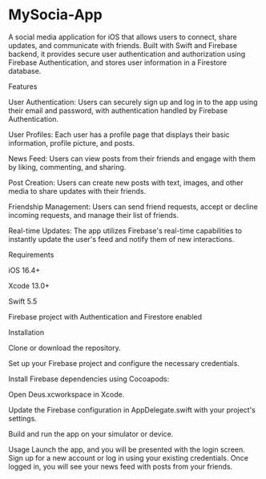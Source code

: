 # MySocia-App

A social media application for iOS that allows users to connect, share updates, and communicate with friends. Built with Swift and Firebase backend, it provides secure user authentication and authorization using Firebase Authentication, and stores user information in a Firestore database.

Features

User Authentication: Users can securely sign up and log in to the app using their email and password, with authentication handled by Firebase Authentication.

User Profiles: Each user has a profile page that displays their basic information, profile picture, and posts.

News Feed: Users can view posts from their friends and engage with them by liking, commenting, and sharing.

Post Creation: Users can create new posts with text, images, and other media to share updates with their friends.

Friendship Management: Users can send friend requests, accept or decline incoming requests, and manage their list of friends.

Real-time Updates: The app utilizes Firebase's real-time capabilities to instantly update the user's feed and notify them of new interactions.

Requirements

iOS 16.4+

Xcode 13.0+

Swift 5.5

Firebase project with Authentication and Firestore enabled

Installation

Clone or download the repository.

Set up your Firebase project and configure the necessary credentials.

Install Firebase dependencies using Cocoapods:

Open Deus.xcworkspace in Xcode.

Update the Firebase configuration in AppDelegate.swift with your project's settings.

Build and run the app on your simulator or device.

Usage
Launch the app, and you will be presented with the login screen.
Sign up for a new account or log in using your existing credentials.
Once logged in, you will see your news feed with posts from your friends.
